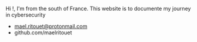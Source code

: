 
Hi !, I'm from the south of France. This website is to documente my journey in cybersecurity


- mael.ritouet@protonmail.com
- github.com/maelritouet
